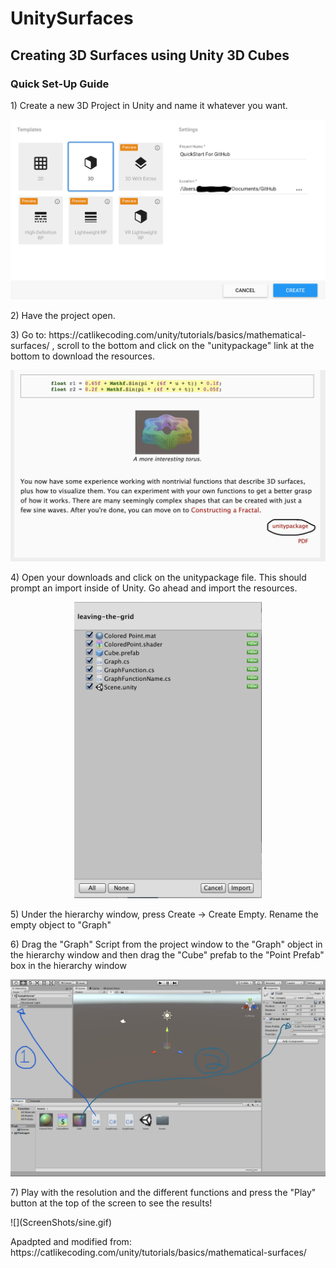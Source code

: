 # UnitySurfaces
## Creating 3D Surfaces using Unity 3D Cubes
### Quick Set-Up Guide
<p>1) Create a new 3D Project in Unity and name it whatever you want.</p>
<p align="center">
  <img width="720" src=ScreenShots/open.png>
</p>
<p>2) Have the project open.</p>
<p>3) Go to: https://catlikecoding.com/unity/tutorials/basics/mathematical-surfaces/ , scroll to the bottom and click on the "unitypackage" link at the bottom to download the resources.</p>
<p align="center">
  <img width="720" src=ScreenShots/webPage.png>
</p>
<p>4) Open your downloads and click on the unitypackage file. This should prompt an import inside of Unity. Go ahead and import the resources.</p>
<p align="center">
  <img width="300" src=ScreenShots/import.png>
</p>
<p>5) Under the hierarchy window, press Create -> Create Empty. Rename the empty object to "Graph"</p>
<p>6) Drag the "Graph" Script from the project window to the "Graph" object in the hierarchy window and then drag the "Cube" prefab to the "Point Prefab" box in the hierarchy window</p>
<p align="center">
  <img width="720"  src=ScreenShots/unity.png>
</p>
<p>7) Play with the resolution and the different functions and press the "Play" button at the top of the screen to see the results!</p>
![](ScreenShots/sine.gif)

<p> Apadpted and modified from: https://catlikecoding.com/unity/tutorials/basics/mathematical-surfaces/ </p>
